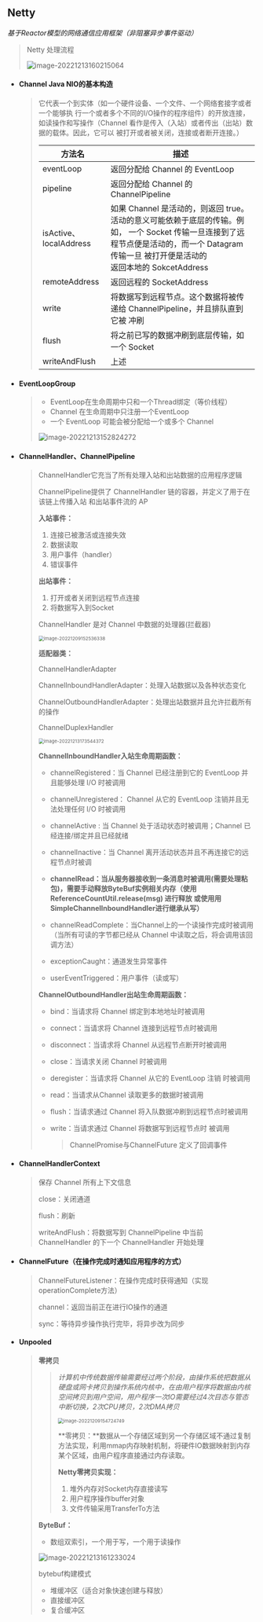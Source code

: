 ## Netty

*基于Reactor模型的网络通信应用框架（非阻塞异步事件驱动）*

>  Netty 处理流程
>
> ![image-20221213160215064](img\image-20221213160215064.png) 

- #### Channel Java NIO的基本构造

  > 它代表一个到实体（如一个硬件设备、一个文件、一个网络套接字或者一个能够执 行一个或者多个不同的I/O操作的程序组件）的开放连接，如读操作和写操作（Channel 看作是传入（入站）或者传出（出站）数据的载体。因此，它可以 被打开或者被关闭，连接或者断开连接。）
  >
  > | 方法名                 | 描述                                                         |
  > | ---------------------- | ------------------------------------------------------------ |
  > | eventLoop              | 返回分配给 Channel 的 EventLoop                              |
  > | pipeline               | 返回分配给 Channel 的 ChannelPipeline                        |
  > | isActive、localAddress | 如果 Channel 是活动的，则返回 true。活动的意义可能依赖于底层的传输。例如， 一个 Socket 传输一旦连接到了远程节点便是活动的，而一个 Datagram 传输一旦 被打开便是活动的<br />返回本地的 SokcetAddress |
  > | remoteAddress          | 返回远程的 SocketAddress                                     |
  > | write                  | 将数据写到远程节点。这个数据将被传递给 ChannelPipeline，并且排队直到它被 冲刷 |
  > | flush                  | 将之前已写的数据冲刷到底层传输，如一个 Socket                |
  > | writeAndFlush          | 上述                                                         |

- #### EventLoopGroup

  > - EventLoop在生命周期中只和一个Thread绑定（等价线程）
  > - Channel 在生命周期中只注册一个EventLoop
  > - 一个 EventLoop 可能会被分配给一个或多个 Channel
  >
  > ![image-20221213152824272](img\image-20221213152824272.png) 

- #### ChannelHandler、ChannelPipeline

  > ChannelHandler它充当了所有处理入站和出站数据的应用程序逻辑
  >
  > ChannelPipeline提供了 ChannelHandler 链的容器，并定义了用于在该链上传播入站 和出站事件流的 AP
  >
  > 
  >
  > **入站事件：**
  >
  > 1. 连接已被激活或连接失效
  > 2. 数据读取
  > 3. 用户事件（handler）
  > 4. 错误事件
  >
  > **出站事件：**
  >
  > 1. 打开或者关闭到远程节点连接
  > 2. 将数据写入到Socket
  >
  > 
  >
  > ChannelHandler 是对 Channel 中数据的处理器(拦截器)
  >
  > <img src="img\image-20221209152536338.png" alt="image-20221209152536338" style="zoom: 67%;" /> 
  >
  >  
  >
  > **适配器类：**
  >
  > ChannelHandlerAdapter
  >
  > ChannelInboundHandlerAdapter：处理入站数据以及各种状态变化
  >
  > ChannelOutboundHandlerAdapter：处理出站数据并且允许拦截所有的操作
  >
  > ChannelDuplexHandler
  >
  > <img src="img\image-20221213173544372.png" alt="image-20221213173544372" style="zoom:67%;" /> 
  >
  > **ChannelInboundHandler入站生命周期函数：**
  >
  > - channelRegistered：当 Channel 已经注册到它的 EventLoop 并且能够处理 I/O 时被调用
  >
  > - channelUnregistered： Channel 从它的 EventLoop 注销并且无法处理任何 I/O 时被调用
  >
  > - channelActive : 当 Channel 处于活动状态时被调用；Channel 已经连接/绑定并且已经就绪
  >
  > - channelInactive：当 Channel 离开活动状态并且不再连接它的远程节点时被调
  >
  > - **channelRead：当从服务器接收到一条消息时被调用(需要处理粘包)，需要手动释放ByteBuf实例相关内存（使用ReferenceCountUtil.release(msg) 进行释放 或使用用 SimpleChannelInboundHandler进行继承从写）**
  >
  > - channelReadComplete：当Channel上的一个读操作完成时被调用 （当所有可读的字节都已经从 Channel 中读取之后，将会调用该回调方法）
  >
  > - exceptionCaught：通道发生异常事件
  >
  > - userEventTriggered：用户事件（读或写）
  >
  > 
  >
  > **ChannelOutboundHandler出站生命周期函数：**
  >
  > - bind：当请求将 Channel 绑定到本地地址时被调用
  >
  > - connect：当请求将 Channel 连接到远程节点时被调用
  >
  > - disconnect：当请求将 Channel 从远程节点断开时被调用
  >
  > - close：当请求关闭 Channel 时被调用
  >
  > - deregister：当请求将 Channel 从它的 EventLoop 注销 时被调用
  >
  > - read：当请求从Channel 读取更多的数据时被调用
  >
  > - flush：当请求通过 Channel 将入队数据冲刷到远程节点时被调用
  >
  > - write：当请求通过 Channel 将数据写到远程节点时 被调用
  >
  >   > ChannelPromise与ChannelFuture 定义了回调事件
  >
  >   

- #### ChannelHandlerContext

  > 保存 Channel 所有上下文信息
  >
  > close：关闭通道
  >
  > flush：刷新
  >
  > writeAndFlush：将数据写到 ChannelPipeline 中当前 ChannelHandler 的下一个 ChannelHandler 开始处理
  
- #### ChannelFuture（在操作完成时通知应用程序的方式）

  > ChannelFutureListener：在操作完成时获得通知（实现operationComplete方法）
  >
  > channel：返回当前正在进行IO操作的通道
  >
  > sync：等待异步操作执行完毕，将异步改为同步
  
- #### Unpooled

  > **零拷贝**
  >
  > > *计算机中传统数据传输需要经过两个阶段，由操作系统把数据从硬盘或网卡拷贝到操作系统内核中，在由用户程序将数据由内核空间拷贝到用户空间，用户程序一次IO需要经过4次目态与管态中断切换，2次CPU拷贝，2次DMA拷贝*
  > >
  > > <img src="img/image-20221209154724749.png" alt="image-20221209154724749" style="zoom:67%;" /> 
  > >
  > > **零拷贝：**数据从一个存储区域到另一个存储区域不通过复制方法实现，利用mmap内存映射机制，将硬件IO数据映射到内存某个区域，由用户程序直接通过内存读取。
  > >
  > > **Netty零拷贝实现：**
  > >
  > > 1. 堆外内存对Socket内存直接读写
  > > 2. 用户程序操作buffer对象
  > > 3. 文件传输采用TransferTo方法
  >
  > **ByteBuf：**
  >
  > - 数组双索引，一个用于写，一个用于读操作
  >
  > ![image-20221213161233024](img\image-20221213161233024.png) 
  >
  > bytebuf构建模式
  >
  > - 堆缓冲区（适合对象快速创建与释放）
  > - 直接缓冲区
  > - 复合缓冲区
  >
  > 

  



